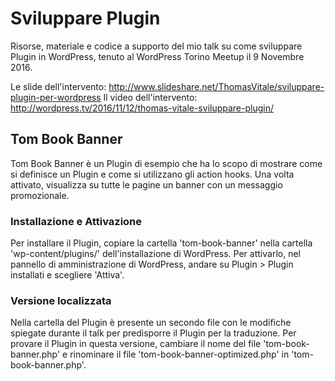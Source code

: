 # Sviluppare Plugin
Risorse, materiale e codice a supporto del mio talk su come sviluppare Plugin in WordPress, tenuto al WordPress Torino Meetup il 9 Novembre 2016.

Le slide dell'intervento: http://www.slideshare.net/ThomasVitale/sviluppare-plugin-per-wordpress
Il video dell'intervento: http://wordpress.tv/2016/11/12/thomas-vitale-sviluppare-plugin/

## Tom Book Banner
Tom Book Banner è un Plugin di esempio che ha lo scopo di mostrare come si
definisce un Plugin e come si utilizzano gli action hooks.
Una volta attivato, visualizza su tutte le pagine un banner con un messaggio
promozionale.

### Installazione e Attivazione
Per installare il Plugin, copiare la cartella 'tom-book-banner'
nella cartella 'wp-content/plugins/' dell'installazione di WordPress.
Per attivarlo, nel pannello di amministrazione di WordPress,
andare su Plugin > Plugin installati e scegliere 'Attiva'.

### Versione localizzata
Nella cartella del Plugin è presente un secondo file con le modifiche
spiegate durante il talk per predisporre il Plugin per la traduzione.
Per provare il Plugin in questa versione, cambiare il nome del file
'tom-book-banner.php' e rinominare il file 'tom-book-banner-optimized.php'
in 'tom-book-banner.php'.

